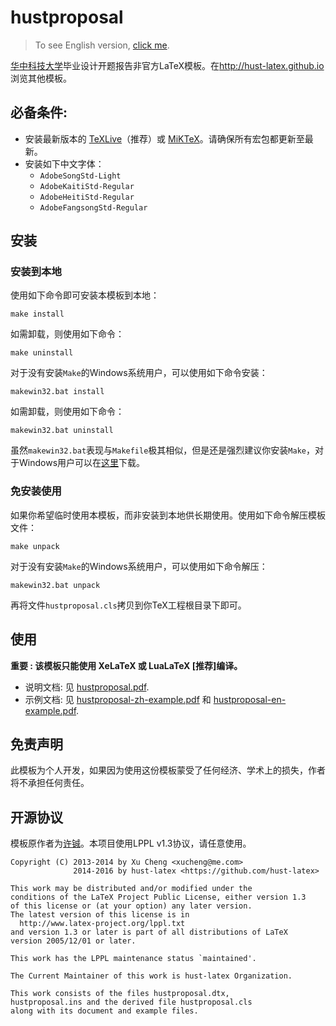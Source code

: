 hustproposal
============

>   To see English version, [click me](https://github.com/hust-latex/hustproposal/blob/master/README.md).

[华中科技大学](http://www.hust.edu.cn)毕业设计开题报告非官方LaTeX模板。在<http://hust-latex.github.io>浏览其他模板。

## 必备条件:

* 安装最新版本的 [TeXLive](http://www.tug.org/texlive/)（推荐）或 [MiKTeX](http://miktex.org/)。请确保所有宏包都更新至最新。
* 安装如下中文字体：
    * `AdobeSongStd-Light`
    * `AdobeKaitiStd-Regular`
    * `AdobeHeitiStd-Regular`
    * `AdobeFangsongStd-Regular`

## 安装

### 安装到本地

使用如下命令即可安装本模板到本地：
```
make install
```
如需卸载，则使用如下命令：
```
make uninstall
```

对于没有安装`Make`的Windows系统用户，可以使用如下命令安装：
```
makewin32.bat install
```
如需卸载，则使用如下命令：
```
makewin32.bat uninstall
```
虽然`makewin32.bat`表现与`Makefile`极其相似，但是还是强烈建议你安装`Make`，对于Windows用户可以在[这里](http://gnuwin32.sourceforge.net/packages/make.htm)下载。

### 免安装使用

如果你希望临时使用本模板，而非安装到本地供长期使用。使用如下命令解压模板文件：
```
make unpack
```
对于没有安装`Make`的Windows系统用户，可以使用如下命令解压：
```
makewin32.bat unpack
```
再将文件`hustproposal.cls`拷贝到你TeX工程根目录下即可。

## 使用

**重要 : 该模板只能使用 XeLaTeX 或 LuaLaTeX [推荐]编译。**

* 说明文档: 见 [hustproposal.pdf](https://github.com/hust-latex/hustproposal/raw/master/hustproposal/hustproposal.pdf).
* 示例文档: 见 [hustproposal-zh-example.pdf](https://github.com/hust-latex/hustproposal/raw/master/hustproposal/hustproposal-zh-example.pdf) 和 [hustproposal-en-example.pdf](https://github.com/hust-latex/hustproposal/raw/master/hustproposal/hustproposal-en-example.pdf).

## 免责声明

此模板为个人开发，如果因为使用这份模板蒙受了任何经济、学术上的损失，作者将不承担任何责任。

## 开源协议

模板原作者为[许铖](https://github.com/xu-cheng)。本项目使用LPPL v1.3协议，请任意使用。
```
Copyright (C) 2013-2014 by Xu Cheng <xucheng@me.com>
              2014-2016 by hust-latex <https://github.com/hust-latex>

This work may be distributed and/or modified under the
conditions of the LaTeX Project Public License, either version 1.3
of this license or (at your option) any later version.
The latest version of this license is in
  http://www.latex-project.org/lppl.txt
and version 1.3 or later is part of all distributions of LaTeX
version 2005/12/01 or later.

This work has the LPPL maintenance status `maintained'.

The Current Maintainer of this work is hust-latex Organization.

This work consists of the files hustproposal.dtx,
hustproposal.ins and the derived file hustproposal.cls 
along with its document and example files.
```
